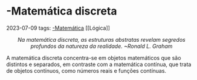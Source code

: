 # -Matemática discreta
2023-07-09
tags: [-Matemática](../-Matemática.md) [[Lógica]]

<p style="display:flex; justify-content: center; text-align: center" > <i> Na matemática discreta, as estruturas abstratas revelam segredos profundos da natureza da realidade. ~Ronald L. Graham</i></p>

A matemática discreta concentra-se em objetos matemáticos que são distintos e separados, em contraste com a matemática contínua, que trata de objetos contínuos, como números reais e funções contínuas.